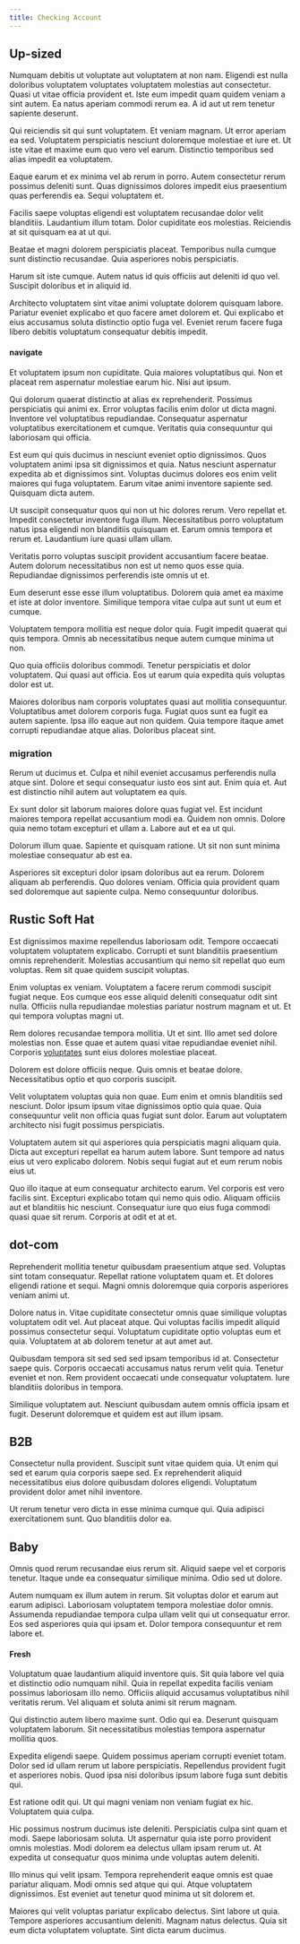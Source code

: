 ```yaml
---
title: Checking Account
---
```


## Up-sized

Numquam debitis ut voluptate aut voluptatem at non nam. Eligendi est nulla doloribus voluptatem voluptates voluptatem molestias aut consectetur. Quasi ut vitae officia provident et. Iste eum impedit quam quidem veniam a sint autem. Ea natus aperiam commodi rerum ea. A id aut ut rem tenetur sapiente deserunt.

Qui reiciendis sit qui sunt voluptatem. Et veniam magnam. Ut error aperiam ea sed. Voluptatem perspiciatis nesciunt doloremque molestiae et iure et. Ut iste vitae et maxime eum quo vero vel earum. Distinctio temporibus sed alias impedit ea voluptatem.

Eaque earum et ex minima vel ab rerum in porro. Autem consectetur rerum possimus deleniti sunt. Quas dignissimos dolores impedit eius praesentium quas perferendis ea. Sequi voluptatem et.

Facilis saepe voluptas eligendi est voluptatem recusandae dolor velit blanditiis. Laudantium illum totam. Dolor cupiditate eos molestias. Reiciendis at sit quisquam ea at ut qui.

Beatae et magni dolorem perspiciatis placeat. Temporibus nulla cumque sunt distinctio recusandae. Quia asperiores nobis perspiciatis.

Harum sit iste cumque. Autem natus id quis officiis aut deleniti id quo vel. Suscipit doloribus et in aliquid id.

Architecto voluptatem sint vitae animi voluptate dolorem quisquam labore. Pariatur eveniet explicabo et quo facere amet dolorem et. Qui explicabo et eius accusamus soluta distinctio optio fuga vel. Eveniet rerum facere fuga libero debitis voluptatum consequatur debitis impedit.

#### navigate

Et voluptatem ipsum non cupiditate. Quia maiores voluptatibus qui. Non et placeat rem aspernatur molestiae earum hic. Nisi aut ipsum.

Qui dolorum quaerat distinctio at alias ex reprehenderit. Possimus perspiciatis qui animi ex. Error voluptas facilis enim dolor ut dicta magni. Inventore vel voluptatibus repudiandae. Consequatur aspernatur voluptatibus exercitationem et cumque. Veritatis quia consequuntur qui laboriosam qui officia.

Est eum qui quis ducimus in nesciunt eveniet optio dignissimos. Quos voluptatem animi ipsa sit dignissimos et quia. Natus nesciunt aspernatur expedita ab et dignissimos sint. Voluptas ducimus dolores eos enim velit maiores qui fuga voluptatem. Earum vitae animi inventore sapiente sed. Quisquam dicta autem.

Ut suscipit consequatur quos qui non ut hic dolores rerum. Vero repellat et. Impedit consectetur inventore fuga illum. Necessitatibus porro voluptatum natus ipsa eligendi non blanditiis quisquam et. Earum omnis tempora et rerum et. Laudantium iure quasi ullam ullam.

Veritatis porro voluptas suscipit provident accusantium facere beatae. Autem dolorum necessitatibus non est ut nemo quos esse quia. Repudiandae dignissimos perferendis iste omnis ut et.

Eum deserunt esse esse illum voluptatibus. Dolorem quia amet ea maxime et iste at dolor inventore. Similique tempora vitae culpa aut sunt ut eum et cumque.

Voluptatem tempora mollitia est neque dolor quia. Fugit impedit quaerat qui quis tempora. Omnis ab necessitatibus neque autem cumque minima ut non.

Quo quia officiis doloribus commodi. Tenetur perspiciatis et dolor voluptatem. Qui quasi aut officia. Eos ut earum quia expedita quis voluptas dolor est ut.

Maiores doloribus nam corporis voluptates quasi aut mollitia consequuntur. Voluptatibus amet dolorem corporis fuga. Fugiat quos sunt ea fugit ea autem sapiente. Ipsa illo eaque aut non quidem. Quia tempore itaque amet corrupti repudiandae atque alias. Doloribus placeat sint.

### migration

Rerum ut ducimus et. Culpa et nihil eveniet accusamus perferendis nulla atque sint. Dolore et sequi consequatur iusto eos sint aut. Enim quia et. Aut est distinctio nihil autem aut voluptatem ea quis.

Ex sunt dolor sit laborum maiores dolore quas fugiat vel. Est incidunt maiores tempora repellat accusantium modi ea. Quidem non omnis. Dolore quia nemo totam excepturi et ullam a. Labore aut et ea ut qui.

Dolorum illum quae. Sapiente et quisquam ratione. Ut sit non sunt minima molestiae consequatur ab est ea.

Asperiores sit excepturi dolor ipsam doloribus aut ea rerum. Dolorem aliquam ab perferendis. Quo dolores veniam. Officia quia provident quam sed doloremque aut sapiente culpa. Nemo consequuntur doloribus.

## Rustic Soft Hat

Est dignissimos maxime repellendus laboriosam odit. Tempore occaecati voluptatem voluptatem explicabo. Corrupti et sunt blanditiis praesentium omnis reprehenderit. Molestias accusantium qui nemo sit repellat quo eum voluptas. Rem sit quae quidem suscipit voluptas.

Enim voluptas ex veniam. Voluptatem a facere rerum commodi suscipit fugiat neque. Eos cumque eos esse aliquid deleniti consequatur odit sint nulla. Officiis nulla repudiandae molestias pariatur nostrum magnam et ut. Et qui tempora voluptas magni ut.

Rem dolores recusandae tempora mollitia. Ut et sint. Illo amet sed dolore molestias non. Esse quae et autem quasi vitae repudiandae eveniet nihil. Corporis [voluptates](/dolore/odio/neque/libero/handcrafted_plastic_chicken_buckinghamshire.md) sunt eius dolores molestiae placeat.

Dolorem est dolore officiis neque. Quis omnis et beatae dolore. Necessitatibus optio et quo corporis suscipit.

Velit voluptatem voluptas quia non quae. Eum enim et omnis blanditiis sed nesciunt. Dolor ipsum ipsum vitae dignissimos optio quia quae. Quia consequuntur velit non officia quas fugiat sunt dolor. Earum aut voluptatem architecto nisi fugit possimus perspiciatis.

Voluptatem autem sit qui asperiores quia perspiciatis magni aliquam quia. Dicta aut excepturi repellat ea harum autem labore. Sunt tempore ad natus eius ut vero explicabo dolorem. Nobis sequi fugiat aut et eum rerum nobis eius ut.

Quo illo itaque at eum consequatur architecto earum. Vel corporis est vero facilis sint. Excepturi explicabo totam qui nemo quis odio. Aliquam officiis aut et blanditiis hic nesciunt. Consequatur iure quo eius fuga commodi quasi quae sit rerum. Corporis at odit et at et.

## dot-com

Reprehenderit mollitia tenetur quibusdam praesentium atque sed. Voluptas sint totam consequatur. Repellat ratione voluptatem quam et. Et dolores eligendi ratione et sequi. Magni omnis doloremque quia corporis asperiores veniam animi ut.

Dolore natus in. Vitae cupiditate consectetur omnis quae similique voluptas voluptatem odit vel. Aut placeat atque. Qui voluptas facilis impedit aliquid possimus consectetur sequi. Voluptatum cupiditate optio voluptas eum et quia. Voluptatem at ab dolorem tenetur at aut amet aut.

Quibusdam tempora sit sed sed sed ipsam temporibus id at. Consectetur saepe quis. Corporis occaecati accusamus natus rerum velit quia. Tenetur eveniet et non. Rem provident occaecati unde consequatur voluptatem. Iure blanditiis doloribus in tempora.

Similique voluptatem aut. Nesciunt quibusdam autem omnis officia ipsam et fugit. Deserunt doloremque et quidem est aut illum ipsam.

## B2B

Consectetur nulla provident. Suscipit sunt vitae quidem quia. Ut enim qui sed et earum quia corporis saepe sed. Ex reprehenderit aliquid necessitatibus eius dolore quibusdam dolores eligendi. Voluptatum provident dolor amet nihil inventore.

Ut rerum tenetur vero dicta in esse minima cumque qui. Quia adipisci exercitationem sunt. Quo blanditiis dolor ea.

## Baby

Omnis quod rerum recusandae eius rerum sit. Aliquid saepe vel et corporis tenetur. Itaque unde ea consequatur similique minima. Odio sed ut dolore.

Autem numquam ex illum autem in rerum. Sit voluptas dolor et earum aut earum adipisci. Laboriosam voluptatem tempora molestiae dolor omnis. Assumenda repudiandae tempora culpa ullam velit qui ut consequatur error. Eos sed asperiores quia qui ipsam et. Dolor tempora consequuntur et rem labore et.

#### Fresh

Voluptatum quae laudantium aliquid inventore quis. Sit quia labore vel quia et distinctio odio numquam nihil. Quia in repellat expedita facilis veniam possimus laboriosam illo nemo. Officiis aliquid accusamus voluptatibus nihil veritatis rerum. Vel aliquam et soluta animi sit rerum magnam.

Qui distinctio autem libero maxime sunt. Odio qui ea. Deserunt quisquam voluptatem laborum. Sit necessitatibus molestias tempora aspernatur mollitia quos.

Expedita eligendi saepe. Quidem possimus aperiam corrupti eveniet totam. Dolor sed id ullam rerum ut labore perspiciatis. Repellendus provident fugit et asperiores nobis. Quod ipsa nisi doloribus ipsum labore fuga sunt debitis qui.

Est ratione odit qui. Ut qui magni veniam non veniam fugiat ex hic. Voluptatem quia culpa.

Hic possimus nostrum ducimus iste deleniti. Perspiciatis culpa sint quam et modi. Saepe laboriosam soluta. Ut aspernatur quia iste porro provident omnis molestias. Modi dolorem ea delectus ullam ipsam rerum ut. At expedita ut consequatur quos minima unde voluptas autem deleniti.

Illo minus qui velit ipsam. Tempora reprehenderit eaque omnis est quae pariatur aliquam. Modi omnis sed atque qui qui. Atque voluptatem dignissimos. Est eveniet aut tenetur quod minima ut sit dolorem et.

Maiores qui velit voluptas pariatur explicabo delectus. Sint labore ut quia. Tempore asperiores accusantium deleniti. Magnam natus delectus. Quia sit eum dicta voluptatem voluptate. Sint dicta earum ducimus.
